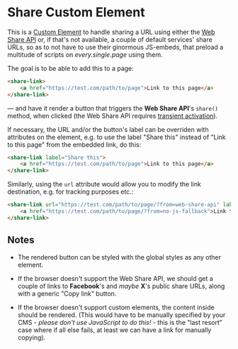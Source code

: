 # Share Custom Element

This is a [Custom Element][CE] to handle sharing a URL using either the [Web Share API][WSA] or,
if that's not available, a couple of default services' share URLs, so as to not have to
use their ginormous JS-embeds, that preload a multitude of scripts on *every.single.page*
using them.

The goal is to be able to add this to a page:

```html
<share-link>
	<a href="https://test.com/path/to/page">Link to this page</a>
</share-link>
```

— and have it render a button that triggers the **Web Share API**'s `share()` method,
when clicked (the Web Share API requires [transient activation][TACT]).

If necessary, the URL and/or the button's label can be overriden with attributes on the
element, e.g. to use the label "Share this" instead of "Link to this page" from the
embedded link, do this:

```html
<share-link label="Share this">
	<a href="https://test.com/path/to/page">Link to this page</a>
</share-link>
```

Similarly, using the `url` attribute would allow you to modify the link destination, e.g.
for tracking purposes etc.:

```html
<share-link url="https://test.com/path/to/page/?from=web-share-api" label="Share this link">
	<a href="https://test.com/path/to/page/?from=no-js-fallback">Link to this page</a>
</share-link>
```

## Notes

* The rendered button can be styled with the global styles as any other element.

* If the browser doesn't support the Web Share API, we should get a couple of links to
**Facebook**'s and *maybe* **X**'s public share URLs, along with a generic "Copy link"
button.

* If the browser doesn't support custom elements, the content inside should be rendered. (This would
have to be manually specified by your CMS - *please don't use JavaScript to do this!* - this
is the "last resort" case where if all else fails, at least we can have a link for manually copying).


[CE]: https://developer.mozilla.org/en-US/docs/Web/API/Web_components/Using_custom_elements
[WSA]: https://developer.mozilla.org/en-US/docs/Web/API/Web_Share_API
[TACT]: https://developer.mozilla.org/en-US/docs/Glossary/Transient_activation
